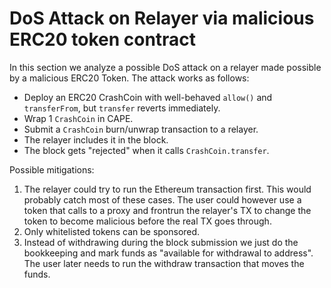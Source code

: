 <!--
 ~ Copyright (c) 2022 Espresso Systems (espressosys.com)
 ~ This file is part of the Configurable Asset Privacy for Ethereum (CAPE) library.
 ~
 ~ This program is free software: you can redistribute it and/or modify it under the terms of the GNU General Public License as published by the Free Software Foundation, either version 3 of the License, or (at your option) any later version.
 ~ This program is distributed in the hope that it will be useful, but WITHOUT ANY WARRANTY; without even the implied warranty of MERCHANTABILITY or FITNESS FOR A PARTICULAR PURPOSE. See the GNU General Public License for more details.
 ~ You should have received a copy of the GNU General Public License along with this program. If not, see <https://www.gnu.org/licenses/>.
 -->

# DoS Attack on Relayer via malicious ERC20 token contract 

In this section we analyze a possible DoS attack on a relayer made possible by a malicious ERC20 Token.
The attack works as follows:

* Deploy an ERC20 CrashCoin with well-behaved `allow()` and `transferFrom`, but `transfer` reverts immediately.
* Wrap 1 `CrashCoin` in CAPE.
* Submit a `CrashCoin` burn/unwrap transaction to a relayer.
* The relayer includes it in the block.
* The block gets "rejected" when it calls `CrashCoin.transfer`.

Possible mitigations:
1) The relayer could try to run the Ethereum transaction first. This would probably catch most of these cases. The user could however use a token that calls to a proxy and frontrun the relayer's TX to change the token to become malicious before the real TX goes through.
2) Only whitelisted tokens can be sponsored. 
3) Instead of withdrawing during the block submission we just do the bookkeeping and mark funds as "available for withdrawal to address". The user later needs to run the withdraw transaction that moves the funds. 